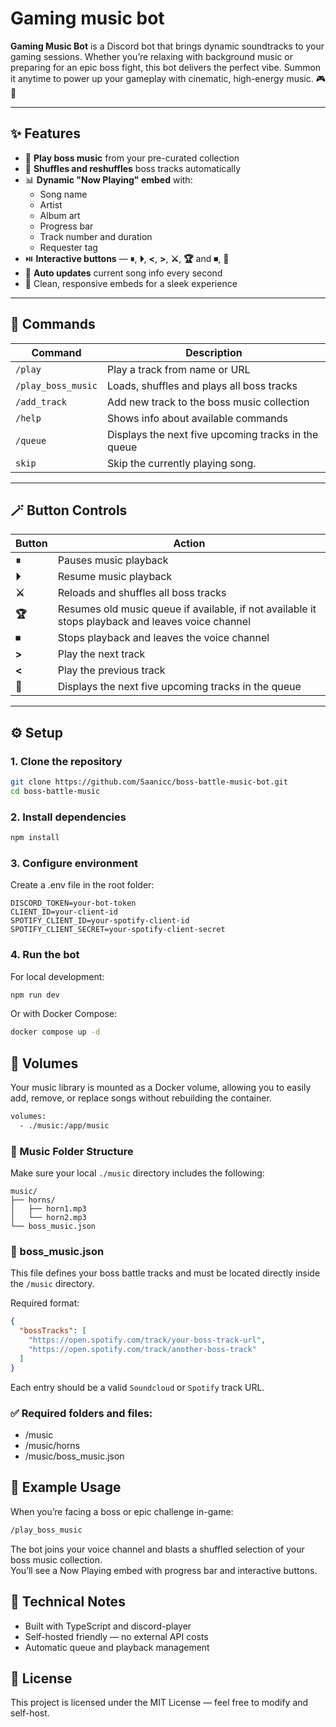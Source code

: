 # Gaming music bot

**Gaming Music Bot** is a Discord bot that brings dynamic soundtracks to your gaming sessions.
Whether you’re relaxing with background music or preparing for an epic boss fight, this bot delivers the perfect vibe.
Summon it anytime to power up your gameplay with cinematic, high-energy music. 🎮🎵

---

## ✨ Features

- 🎵 **Play boss music** from your pre-curated collection
- 🔀 **Shuffles and reshuffles** boss tracks automatically
- 📊 **Dynamic "Now Playing" embed** with:
  - Song name
  - Artist
  - Album art
  - Progress bar
  - Track number and duration
  - Requester tag
- ⏯️ **Interactive buttons** — **⏸**, **⏵**, **<**, **>**, **⚔️**, **🏆** and **⏹**, **🧾**
- 📡 **Auto updates** current song info every second
- 💬 Clean, responsive embeds for a sleek experience

---

## 🧩 Commands

| Command            | Description                                         |
| ------------------ | --------------------------------------------------- |
| `/play`            | Play a track from name or URL                       |
| `/play_boss_music` | Loads, shuffles and plays all boss tracks           |
| `/add_track`       | Add new track to the boss music collection          |
| `/help`            | Shows info about available commands                 |
| `/queue`           | Displays the next five upcoming tracks in the queue |
| `skip`             | Skip the currently playing song.                    |

---

## 🪄 Button Controls

| Button | Action                                                                                            |
| ------ | ------------------------------------------------------------------------------------------------- |
| **⏸**  | Pauses music playback                                                                             |
| **⏵**  | Resume music playback                                                                             |
| **⚔️** | Reloads and shuffles all boss tracks                                                              |
| **🏆** | Resumes old music queue if available, if not available it stops playback and leaves voice channel |
| **⏹**  | Stops playback and leaves the voice channel                                                       |
| **>**  | Play the next track                                                                               |
| **<**  | Play the previous track                                                                           |
| **🧾** | Displays the next five upcoming tracks in the queue                                               |

---

## ⚙️ Setup

### 1. Clone the repository

```bash
git clone https://github.com/Saanicc/boss-battle-music-bot.git
cd boss-battle-music
```

### 2. Install dependencies

```bash
npm install
```

### 3. Configure environment

Create a .env file in the root folder:

```
DISCORD_TOKEN=your-bot-token
CLIENT_ID=your-client-id
SPOTIFY_CLIENT_ID=your-spotify-client-id
SPOTIFY_CLIENT_SECRET=your-spotify-client-secret
```

### 4. Run the bot

For local development:

```bash
npm run dev
```

Or with Docker Compose:

```bash
docker compose up -d
```

## 💾 Volumes

Your music library is mounted as a Docker volume, allowing you to easily add, remove, or replace songs without rebuilding the container.

```bash
volumes:
  - ./music:/app/music
```

### 📁 Music Folder Structure

Make sure your local `./music` directory includes the following:

```plaintext
music/
├── horns/
│   ├── horn1.mp3
│   └── horn2.mp3
└── boss_music.json
```

### 🧾 boss_music.json

This file defines your boss battle tracks and must be located directly inside the `/music` directory.

Required format:

```json
{
  "bossTracks": [
    "https://open.spotify.com/track/your-boss-track-url",
    "https://open.spotify.com/track/another-boss-track"
  ]
}
```

Each entry should be a valid `Soundcloud` or `Spotify` track URL.

### ✅ Required folders and files:

- /music
- /music/horns
- /music/boss_music.json

## 🚀 Example Usage

When you’re facing a boss or epic challenge in-game:

```bash
/play_boss_music
```

The bot joins your voice channel and blasts a shuffled selection of your boss music collection.  
You’ll see a Now Playing embed with progress bar and interactive buttons.

## 🧠 Technical Notes

- Built with TypeScript and discord-player
- Self-hosted friendly — no external API costs
- Automatic queue and playback management

## 🏁 License

This project is licensed under the MIT License — feel free to modify and self-host.
